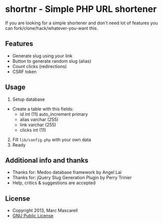 # shortnr - Simple PHP URL shortener

If you are looking for a simple shortener and don't need lot of features you can fork/clone/hack/whatever-you-want this.

## Features

- Generate slug using your link
- Button to generate random slug (alias)
- Count clicks (redirections)
- CSRF token

## Usage

1. Setup database
  - Create a table with this fields:
      - id int (11) auto_increment primary
      - alias varchar (255)
      - link varchar (255)
      - clicks int (11)
    
2. Fill `lib/config.php` with your own data
3. Ready

## Additional info and thanks

- Thanks for: Medoo database framework by Angel Lai
- Thanks for: jQuery Slug Generation Plugin by Perry Trinier
- Help, critics & suggestions are accepted

## License

- Copyright 2013, Marc Mascarell
- [GNU Public License](http://opensource.org/licenses/gpl-license.php)

